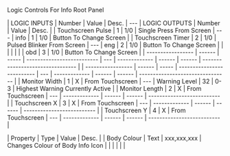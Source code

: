Logic Controls For Info Root Panel

| LOGIC INPUTS      | Number | Value | Desc.                      | --- | LOGIC OUTPUTS | Number | Value  | Desc.                            |
| Touchscreen Pulse | 1      | 1/0   | Single Press From Screen   | --- | info          | 1      | 1/0    | Button To Change Screen          |
| Touchscreen Timer | 2      | 1/0   | Pulsed Blinker From Screen | --- | eng           | 2      | 1/0    | Button To Change Screen          |
|                   |        |       |                            |     | obd           | 3      | 1/0    | Button To Change Screen          |
| ----------------- | ------ | ----- | -------------------------- | --- | ------------- | ------ | ------ | -------------------------------- |
| ----------------- | ------ | ----- | -------------------------- | --- | ------------- | ------ | ------ | -------------------------------- |
| Monitor Width     | 1      | X     | From Touchscreen           | --- | Warning Level | 32     | 0-3    | Highest Warning Currently Active |
| Monitor Length    | 2      | X     | From Touchscreen           | --- | ------------- | ------ | ------ | --------------------------       |
| Touchscreen X     | 3      | X     | From Touchscreen           | --- | ------------- | ------ | ------ | --------------------------       |
| Touchscreen Y     | 4      | X     | From Touchscreen           | --- | ------------- | ------ | ------ | --------------------------       |




| Property    | Type | Value       | Desc.                            |
| Body Colour | Text | xxx,xxx,xxx | Changes Colour of Body Info Icon |
|             |      |             |                                  |